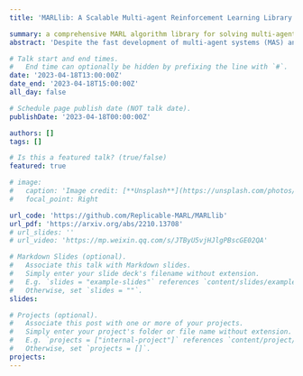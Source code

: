 ```yaml
---
title: 'MARLlib: A Scalable Multi-agent Reinforcement Learning Library'

summary: a comprehensive MARL algorithm library for solving multi-agent problems
abstract: 'Despite the fast development of multi-agent systems (MAS) and multi-agent reinforcement learning (MARL) algorithms, there is a lack of unified evaluation platforms and commonly-acknowledged baseline implementation. Therefore, an urgent need is to develop an integrated library suite that delivers reliable MARL implementation and replicable evaluation in various benchmarks. To fill such a research gap, in this paper, we propose MARLlib, a comprehensive MARL algorithm library for solving multi-agent problems. With a novel design of agent-level distributed dataflow, MARLlib manages to unify tens of algorithms in a highly composable integration style. Moreover, MARLlib goes beyond current work by integrating diverse environment interfaces and providing flexible parameter sharing strategies; this allows for versatile solutions to cooperative, competitive, and mixed tasks with minimal code modifications for end users. Finally, MARLlib provides easy-to-use APIs and a fully decoupled configuration system to help end users manipulate the learning process. A plethora of experiments is conducted to substantiate the correctness of our implementation, based on which we further derive new insights into the relationship between the performance and the design of algorithmic components. With MARLlib, we expect researchers to be able to tackle broader real-world multi-agent problems with trustworthy solutions. '

# Talk start and end times.
#   End time can optionally be hidden by prefixing the line with `#`.
date: '2023-04-18T13:00:00Z'
date_end: '2023-04-18T15:00:00Z'
all_day: false

# Schedule page publish date (NOT talk date).
publishDate: '2023-04-18T00:00:00Z'

authors: []
tags: []

# Is this a featured talk? (true/false)
featured: true

# image:
#   caption: 'Image credit: [**Unsplash**](https://unsplash.com/photos/bzdhc5b3Bxs)'
#   focal_point: Right

url_code: 'https://github.com/Replicable-MARL/MARLlib'
url_pdf: 'https://arxiv.org/abs/2210.13708'
# url_slides: ''
# url_video: 'https://mp.weixin.qq.com/s/JTByU5vjHJlgPBscGE02QA'

# Markdown Slides (optional).
#   Associate this talk with Markdown slides.
#   Simply enter your slide deck's filename without extension.
#   E.g. `slides = "example-slides"` references `content/slides/example-slides.md`.
#   Otherwise, set `slides = ""`.
slides:

# Projects (optional).
#   Associate this post with one or more of your projects.
#   Simply enter your project's folder or file name without extension.
#   E.g. `projects = ["internal-project"]` references `content/project/deep-learning/index.md`.
#   Otherwise, set `projects = []`.
projects:
---
```

